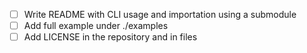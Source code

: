 - [ ] Write README with CLI usage and importation using a submodule
- [ ] Add full example under ./examples
- [ ] Add LICENSE in the repository and in files
